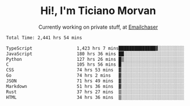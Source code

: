 <h1 align="center">Hi!, I'm Ticiano Morvan</h1>
<p align="center">Currently working on private stuff, at <a href="https://emailchaser.com" target="_blank">Emailchaser</a></p>

<!--START_SECTION:waka-->

```txt
Total Time: 2,441 hrs 54 mins

TypeScript                 1,423 hrs 7 mins██████████████▓░░░░░░░░░░   58.28 %
JavaScript                 180 hrs 36 mins ██░░░░░░░░░░░░░░░░░░░░░░░   07.40 %
Python                     127 hrs 26 mins █▒░░░░░░░░░░░░░░░░░░░░░░░   05.22 %
C                          105 hrs 56 mins █░░░░░░░░░░░░░░░░░░░░░░░░   04.34 %
CSS                        74 hrs 53 mins  ▓░░░░░░░░░░░░░░░░░░░░░░░░   03.07 %
Go                         74 hrs 2 mins   ▓░░░░░░░░░░░░░░░░░░░░░░░░   03.03 %
JSON                       71 hrs 49 mins  ▓░░░░░░░░░░░░░░░░░░░░░░░░   02.94 %
Markdown                   51 hrs 36 mins  ▓░░░░░░░░░░░░░░░░░░░░░░░░   02.11 %
Rust                       37 hrs 27 mins  ▒░░░░░░░░░░░░░░░░░░░░░░░░   01.53 %
HTML                       34 hrs 36 mins  ▒░░░░░░░░░░░░░░░░░░░░░░░░   01.42 %
```

<!--END_SECTION:waka-->
